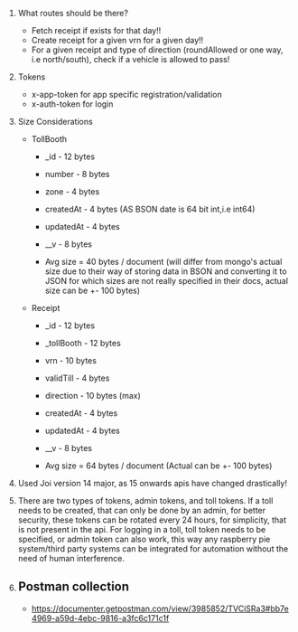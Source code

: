 1.  What routes should be there?

    - Fetch receipt if exists for that day!!
    - Create receipt for a given vrn for a given day!!
    - For a given receipt and type of direction (roundAllowed or one way, i.e north/south), check if a vehicle is allowed to pass!

2.  Tokens

    - x-app-token for app specific registration/validation
    - x-auth-token for login

3.  Size Considerations

    - TollBooth

      - \_id - 12 bytes
      - number - 8 bytes
      - zone - 4 bytes
      - createdAt - 4 bytes (AS BSON date is 64 bit int,i.e int64)
      - updatedAt - 4 bytes
      - \_\_v - 8 bytes

      - Avg size = 40 bytes / document (will differ from mongo's actual size due to their way of storing data in BSON and converting it to JSON for which sizes are not really specified in their docs, actual size can be +- 100 bytes)

    - Receipt

      - \_id - 12 bytes
      - \_tollBooth - 12 bytes
      - vrn - 10 bytes
      - validTill - 4 bytes
      - direction - 10 bytes (max)
      - createdAt - 4 bytes
      - updatedAt - 4 bytes
      - \_\_v - 8 bytes

      - Avg size = 64 bytes / document (Actual can be +- 100 bytes)

4.  Used Joi version 14 major, as 15 onwards apis have changed drastically!

5.  There are two types of tokens, admin tokens, and toll tokens. If a toll needs to be created, that can only be done by an admin, for better security, these tokens can be rotated every 24 hours, for simplicity, that is not present in the api. For logging in a toll, toll token needs to be specified, or admin token can also work, this way any raspberry pie system/third party systems can be integrated for automation without the need of human interference.

6.  ## Postman collection
    - https://documenter.getpostman.com/view/3985852/TVCiSRa3#bb7e4969-a59d-4ebc-9816-a3fc6c171c1f
